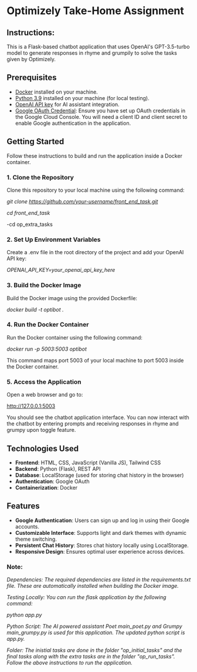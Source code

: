 
# Optimizely Take-Home Assignment


## Instructions:
This is a Flask-based chatbot application that uses OpenAI's GPT-3.5-turbo model to generate responses in rhyme and grumpily to solve the tasks given by Optimizely.

## Prerequisites

- [Docker](https://www.docker.com/get-started) installed on your machine.
- [Python 3.9](https://www.python.org/downloads/release/python-390/) installed on your machine (for local testing).
- [OpenAI API key](https://platform.openai.com/api-keys) for AI assistant integration.
- [Google OAuth Credential](https://console.cloud.google.com/): Ensure you have set up OAuth credentials in the Google Cloud Console. You will need a client ID and client secret to enable Google authentication in the application.

## Getting Started

Follow these instructions to build and run the application inside a Docker container.

### 1. Clone the Repository

Clone this repository to your local machine using the following command:

_git clone https://github.com/your-username/front_end_task.git_

_cd front_end_task_

-cd op_extra_tasks

### 2. Set Up Environment Variables
Create a .env file in the root directory of the project and add your OpenAI API key:

_OPENAI_API_KEY=your_openai_api_key_here_


### 3. Build the Docker Image
Build the Docker image using the provided Dockerfile:

_docker build -t optibot ._


### 4. Run the Docker Container
Run the Docker container using the following command:

_docker run -p 5003:5003 optibot_

This command maps port 5003 of your local machine to port 5003 inside the Docker container.

### 5. Access the Application
Open a web browser and go to:

http://127.0.0.1:5003

You should see the chatbot application interface. You can now interact with the chatbot by entering prompts and receiving responses in rhyme and grumpy upon toggle feature.

## Technologies Used

- **Frontend**: HTML, CSS, JavaScript (Vanilla JS), Tailwind CSS
- **Backend**: Python (Flask), REST API
- **Database**: LocalStorage (used for storing chat history in the browser)
- **Authentication**: Google OAuth
- **Containerization**: Docker

## Features

- **Google Authentication**: Users can sign up and log in using their Google accounts.
- **Customizable Interface**: Supports light and dark themes with dynamic theme switching.
- **Persistent Chat History**: Stores chat history locally using LocalStorage.
- **Responsive Design**: Ensures optimal user experience across devices.
### Note: 

_Dependencies: The required dependencies are listed in the requirements.txt file. These are automatically installed when building the Docker image._

_Testing Locally: You can run the flask application by the following command:_

_python app.py_

_Python Script: The AI powered assistant Poet main\_poet.py and Grumpy main\_grumpy.py is used for this application. The updated python script is app.py._ 

_Folder: The inistial tasks are done in the folder "op\_initial\_tasks" and the final tasks along with the extra tasks are in the folder "op\_run\_tasks". Follow the above instructions to run the application._
